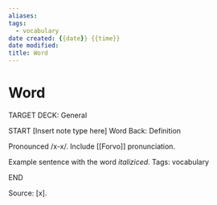 ```yaml
---
aliases:
tags:
  - vocabulary
date created: {{date}} {{time}}
date modified: 
title: Word
---
```


# Word

TARGET DECK: General

START
[Insert note type here]
Word
Back: Definition

Pronounced /x-x/.
Include [[Forvo]] pronunciation.

Example sentence with the word *italiziced*.
Tags: vocabulary

END

Source: [x].
